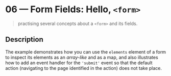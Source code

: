 # 06 &mdash; Form Fields: Hello, `<form>`
> practising several concepts about a `<form>` and its fields.

## Description
The example demonstrates how you can use the `elements` element of a form to inspect its elements as an *array-like* and as a map, and also illustrates how to add an event handler for the `'submit'` event so that the default action (navigating to the page identified in the action) does not take place.